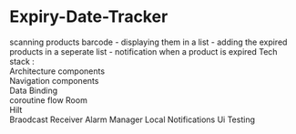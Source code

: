 # Expiry-Date-Tracker
scanning products barcode - displaying them in a list - adding the expired products in a seperate list - notification when a product is expired
Tech stack :  
Architecture components  
Navigation components  
Data Binding  
coroutine
flow
Room  
Hilt  
Braodcast Receiver
Alarm Manager
Local Notifications
Ui Testing 
